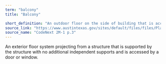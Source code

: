 ```yaml
---
term: "balcony"
title: "Balcony"

short_definition: "An outdoor floor on the side of building that is accessed by a window or door. Balconies don't use added supports to hold them up."
source_link: "https://www.austintexas.gov/sites/default/files/files/Planning/CodeNEXT/ALDC_PRD_23_LandDevelopmentCode_Combined_2017_0130_web.pdf"
source_name: "CodeNext 2M-1 p.3"
---
```

An exterior floor system projecting from a structure that is supported by the structure with no additional independent supports and is accessed by a door or window.
